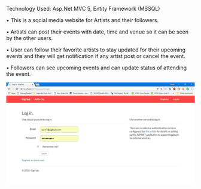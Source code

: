 Technology Used: Asp.Net MVC 5, Entity Framework (MSSQL) 

• This is a social media website for Artists and their followers. 

• Artists can post their events with date, time and venue so it can be seen by the other users. 

• User can follow their favorite artists to stay updated for their upcoming events and 
  they will get notification if any artist post   or cancel the event. 

• Followers can see upcoming events and can update status of attending the event. 

<img src="images/gig1.JPG">
